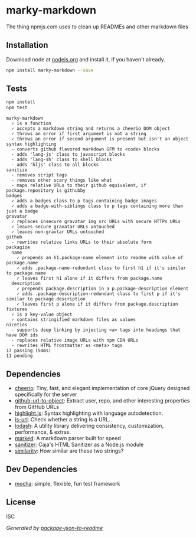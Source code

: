 # marky-markdown

The thing npmjs.com uses to clean up READMEs and other markdown files

## Installation

Download node at [nodejs.org](http://nodejs.org) and install it, if you haven't already.

```sh
npm install marky-markdown --save
```

## Tests

```sh
npm install
npm test
```

```
marky-markdown
  ✓ is a function
  ✓ accepts a markdown string and returns a cheerio DOM object
  ✓ throws an error if first argument is not a string
  ✓ throws an error if second argument is present but isn't an object
syntax highlighting
  - converts github flavored markdown GFM to <code> blocks
  - adds 'lang-js' class to javascript blocks
  - adds 'lang-sh' class to shell blocks
  - adds 'hljs' class to all blocks
sanitize
  - removes script tags
  - removes other scary things like what
  - maps relative URLs to their github equivalent, if package.repository is githubby
badges
  ✓ adds a badges class to p tags containing badge images
  ✓ adds a badge-with-siblings class to p tags containing more than just a badge
gravatar
  ✓ replaces insecure gravatar img src URLs with secure HTTPs URLs
  ✓ leaves secure gravatar URLs untouched
  ✓ leaves non-gravtar URLs untouched
github
  - rewrites relative links URLs to their absolute form
packagize
  name
    ✓ prepends an h1.package-name element into readme with value of package.name
    ✓ adds .package-name-redundant class to first h1 if it's similar to package.name
    ✓ leaves first h1 alone if it differs from package.name
  description
    ✓ prepends package.description in a p.package-description element
    ✓ adds .package-description-redundant class to first p if it's similar to package.description
    ✓ leaves first p alone if it differs from package.description
fixtures
  ✓ is a key-value object
  ✓ contains stringified markdown files as values
niceties
  - supports deep linking by injecting <a> tags into headings that have DOM ids
  - replaces relative image URLs with npm CDN URLs
  - rewrites HTML frontmatter as <meta> tags
17 passing (54ms)
11 pending
```

## Dependencies

- [cheerio](https://github.com/cheeriojs/cheerio): Tiny, fast, and elegant implementation of core jQuery designed specifically for the server
- [github-url-to-object](https://github.com/zeke/github-url-to-object): Extract user, repo, and other interesting properties from GitHub URLs
- [highlight.js](https://github.com/isagalaev/highlight.js): Syntax highlighting with language autodetection.
- [is-url](https://github.com/segmentio/is-url): Check whether a string is a URL.
- [lodash](https://github.com/lodash/lodash): A utility library delivering consistency, customization, performance, &amp; extras.
- [marked](https://github.com/chjj/marked): A markdown parser built for speed
- [sanitizer](https://github.com/theSmaw/Caja-HTML-Sanitizer): Caja&#39;s HTML Sanitizer as a Node.js module
- [similarity](https://github.com/zeke/similarity): How similar are these two strings?

## Dev Dependencies

- [mocha](https://github.com/mochajs/mocha): simple, flexible, fun test framework


## License

ISC

_Generated by [package-json-to-readme](https://github.com/zeke/package-json-to-readme)_
